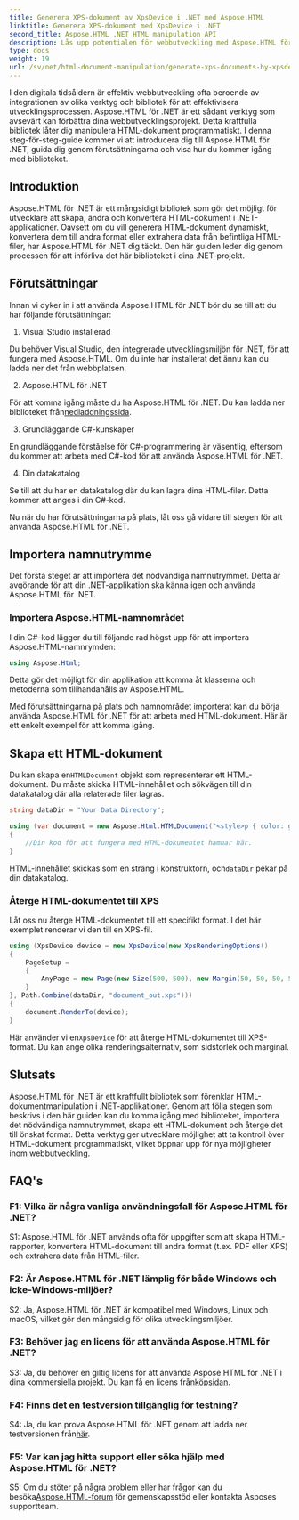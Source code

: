 ```yaml
---
title: Generera XPS-dokument av XpsDevice i .NET med Aspose.HTML
linktitle: Generera XPS-dokument med XpsDevice i .NET
second_title: Aspose.HTML .NET HTML manipulation API
description: Lås upp potentialen för webbutveckling med Aspose.HTML för .NET. Skapa, konvertera och manipulera HTML-dokument enkelt.
type: docs
weight: 19
url: /sv/net/html-document-manipulation/generate-xps-documents-by-xpsdevice/
---
```


I den digitala tidsåldern är effektiv webbutveckling ofta beroende av integrationen av olika verktyg och bibliotek för att effektivisera utvecklingsprocessen. Aspose.HTML för .NET är ett sådant verktyg som avsevärt kan förbättra dina webbutvecklingsprojekt. Detta kraftfulla bibliotek låter dig manipulera HTML-dokument programmatiskt. I denna steg-för-steg-guide kommer vi att introducera dig till Aspose.HTML för .NET, guida dig genom förutsättningarna och visa hur du kommer igång med biblioteket.

## Introduktion

Aspose.HTML för .NET är ett mångsidigt bibliotek som gör det möjligt för utvecklare att skapa, ändra och konvertera HTML-dokument i .NET-applikationer. Oavsett om du vill generera HTML-dokument dynamiskt, konvertera dem till andra format eller extrahera data från befintliga HTML-filer, har Aspose.HTML för .NET dig täckt. Den här guiden leder dig genom processen för att införliva det här biblioteket i dina .NET-projekt.

## Förutsättningar

Innan vi dyker in i att använda Aspose.HTML för .NET bör du se till att du har följande förutsättningar:

1. Visual Studio installerad

Du behöver Visual Studio, den integrerade utvecklingsmiljön för .NET, för att fungera med Aspose.HTML. Om du inte har installerat det ännu kan du ladda ner det från webbplatsen.

2. Aspose.HTML för .NET

 För att komma igång måste du ha Aspose.HTML för .NET. Du kan ladda ner biblioteket från[nedladdningssida](https://releases.aspose.com/html/net/).

3. Grundläggande C#-kunskaper

En grundläggande förståelse för C#-programmering är väsentlig, eftersom du kommer att arbeta med C#-kod för att använda Aspose.HTML för .NET.

4. Din datakatalog

Se till att du har en datakatalog där du kan lagra dina HTML-filer. Detta kommer att anges i din C#-kod.

Nu när du har förutsättningarna på plats, låt oss gå vidare till stegen för att använda Aspose.HTML för .NET.

## Importera namnutrymme

Det första steget är att importera det nödvändiga namnutrymmet. Detta är avgörande för att din .NET-applikation ska känna igen och använda Aspose.HTML för .NET.

### Importera Aspose.HTML-namnområdet

I din C#-kod lägger du till följande rad högst upp för att importera Aspose.HTML-namnrymden:

```csharp
using Aspose.Html;
```

Detta gör det möjligt för din applikation att komma åt klasserna och metoderna som tillhandahålls av Aspose.HTML.

Med förutsättningarna på plats och namnområdet importerat kan du börja använda Aspose.HTML för .NET för att arbeta med HTML-dokument. Här är ett enkelt exempel för att komma igång.

## Skapa ett HTML-dokument

 Du kan skapa en`HTMLDocument` objekt som representerar ett HTML-dokument. Du måste skicka HTML-innehållet och sökvägen till din datakatalog där alla relaterade filer lagras.

```csharp
string dataDir = "Your Data Directory";

using (var document = new Aspose.Html.HTMLDocument("<style>p { color: green; }</style><p>my first paragraph</p>", dataDir))
{
    //Din kod för att fungera med HTML-dokumentet hamnar här.
}
```

 HTML-innehållet skickas som en sträng i konstruktorn, och`dataDir` pekar på din datakatalog.

### Återge HTML-dokumentet till XPS

Låt oss nu återge HTML-dokumentet till ett specifikt format. I det här exemplet renderar vi den till en XPS-fil.

```csharp
using (XpsDevice device = new XpsDevice(new XpsRenderingOptions()
{
    PageSetup =
    {
        AnyPage = new Page(new Size(500, 500), new Margin(50, 50, 50, 50))
    }
}, Path.Combine(dataDir, "document_out.xps")))
{
    document.RenderTo(device);
}
```

 Här använder vi en`XpsDevice` för att återge HTML-dokumentet till XPS-format. Du kan ange olika renderingsalternativ, som sidstorlek och marginal.

## Slutsats

Aspose.HTML för .NET är ett kraftfullt bibliotek som förenklar HTML-dokumentmanipulation i .NET-applikationer. Genom att följa stegen som beskrivs i den här guiden kan du komma igång med biblioteket, importera det nödvändiga namnutrymmet, skapa ett HTML-dokument och återge det till önskat format. Detta verktyg ger utvecklare möjlighet att ta kontroll över HTML-dokument programmatiskt, vilket öppnar upp för nya möjligheter inom webbutveckling.

## FAQ's

### F1: Vilka är några vanliga användningsfall för Aspose.HTML för .NET?

S1: Aspose.HTML för .NET används ofta för uppgifter som att skapa HTML-rapporter, konvertera HTML-dokument till andra format (t.ex. PDF eller XPS) och extrahera data från HTML-filer.

### F2: Är Aspose.HTML för .NET lämplig för både Windows och icke-Windows-miljöer?

S2: Ja, Aspose.HTML för .NET är kompatibel med Windows, Linux och macOS, vilket gör den mångsidig för olika utvecklingsmiljöer.

### F3: Behöver jag en licens för att använda Aspose.HTML för .NET?

 S3: Ja, du behöver en giltig licens för att använda Aspose.HTML för .NET i dina kommersiella projekt. Du kan få en licens från[köpsidan](https://purchase.aspose.com/buy).

### F4: Finns det en testversion tillgänglig för testning?

 S4: Ja, du kan prova Aspose.HTML för .NET genom att ladda ner testversionen från[här](https://releases.aspose.com/).

### F5: Var kan jag hitta support eller söka hjälp med Aspose.HTML för .NET?

 S5: Om du stöter på några problem eller har frågor kan du besöka[Aspose.HTML-forum](https://forum.aspose.com/) för gemenskapsstöd eller kontakta Asposes supportteam.